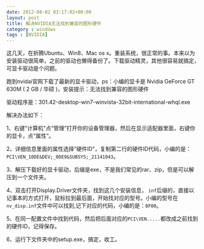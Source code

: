 ```yaml
---
date: 2012-08-02 03:17:02+00:00
layout: post
title: 解决NVIDIA无法找到兼容的图形硬件
category : windows
tags : [NVIDIA]
---
```

这几天，在折腾Ubuntu、Win8、Mac os x。重装系统，很正常的事。本来以为安装驱动很简单，之前的驱动也懒得备份了。下载驱动精灵，其他很容易就搞定，可显卡驱动是个问题。<!-- more -->

跑到nvidai官网下载了最新的显卡驱动，ps：小编的显卡是 Nvidia GeForce GT 630M ( 2 GB / 华硕 )，安装提示：无法找到兼容的图形硬件

驱动程序是：301.42-desktop-win7-winvista-32bit-international-whql.exe

解决办法如下：

1、右键"计算机"点“管理”打开你的设备管理器，然后在显示适配器里面，右键你的显卡，点“属性”。

2、详细信息里面的属性选择“硬件ID”，复制第二行的硬件ID代码，小编的是：
`PCI\VEN_10DE&DEV;_0DE9&SUBSYS;_21141043`。

3、解压下载好的显卡驱动，后缀是exe，不是我们常见的rar、zip，但是可以解压到一个文件夹。

4、双击打开Display.Driver文件夹，找到这几个安装信息，
`inf`后缀的，直接以记事本的方式打开，鼠标拉到最后面，开始找对应的型号。小编的型号在`nv_disp.inf`文件中可以找到,记下对应的代码，小编的是：`0F00`。

5、在同一配置文件中找到代码，然后把后面对应的`PCI\VEN.....`都改成之前找到的硬件ID，记得保存。

6、运行下文件夹中的setup.exe，搞定，收工。